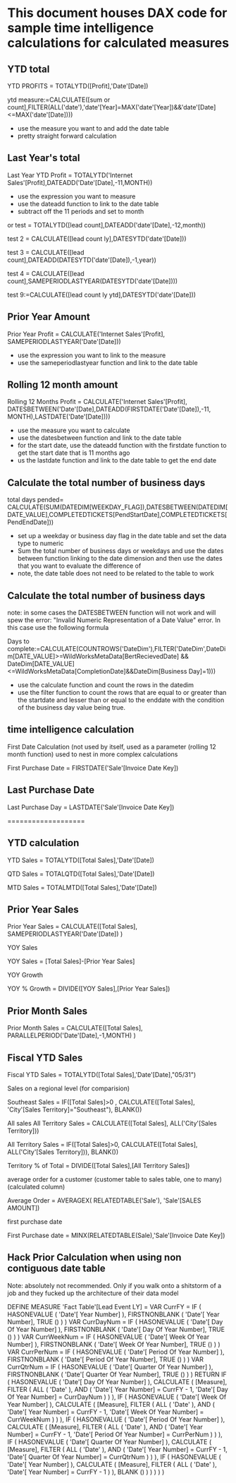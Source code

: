 # This document houses DAX code for sample time intelligence calculations for calculated measures


## YTD total


YTD PROFITS = TOTALYTD([Profit],'Date'[Date])

ytd measure:=CALCULATE([sum or count],FILTER(ALL('date'),'date'[Year]=MAX('date'[Year])&&'date'[Date]<=MAX('date'[Date])))

* use the measure you want to and add the date table
* pretty straight forward calculation

## Last Year's total
 
Last Year YTD Profit = TOTALYTD('Internet Sales'[Profit],DATEADD('Date'[Date],-11,MONTH))

* use the expression you want to measure
* use the dateadd function to link to the date table
* subtract off the 11 periods and set to month

or 
test = TOTALYTD([lead count],DATEADD('date'[Date],-12,month))

test 2 = CALCULATE([lead count ly],DATESYTD('date'[Date]))

test 3 = CALCULATE([lead count],DATEADD(DATESYTD('date'[Date]),-1,year))

test 4 = CALCULATE([lead count],SAMEPERIODLASTYEAR(DATESYTD('date'[Date])))

test 9:=CALCULATE([lead count ly ytd],DATESYTD('date'[Date]))



## Prior Year Amount


Prior Year Profit = CALCULATE('Internet Sales'[Profit], SAMEPERIODLASTYEAR('Date'[Date]))

* use the expression you want to link to the measure
* use the sameperiodlastyear function and link to the date table

## Rolling 12 month amount

Rolling 12 Months Profit = CALCULATE('Internet Sales'[Profit], DATESBETWEEN('Date'[Date],DATEADD(FIRSTDATE('Date'[Date]),-11, MONTH),LASTDATE('Date'[Date])))

* use the measure you want to calculate
* use the datesbetween function and link to the date table
* for the start date, use the dateadd function with the firstdate function to get the start date that is 11 months ago
* us the lastdate function and link to the date table to get the end date

## Calculate the total number of business days

total days pended= CALCULATE(SUM(DATEDIM[WEEKDAY_FLAG]),DATESBETWEEN(DATEDIM[DATE_VALUE],COMPLETEDTICKETS[PendStartDate],COMPLETEDTICKETS[PendEndDate])) 

* set up a weekday or business day flag in the date table and set the data type to numeric
* Sum the total number of business days or weekdays and use the dates between function linking to the date dimension and then use the dates
	that you want to evaluate the difference of
* note, the date table does not need to be related to the table to work


## Calculate the total number of business days

note: in some cases the DATESBETWEEN function will not work and will spew the error: "Invalid Numeric Representation of a Date Value" error. 
In this case use the following formula

Days to complete:=CALCULATE(COUNTROWS('DateDim'),FILTER('DateDim',DateDim[DATE_VALUE]>=WildWorksMetaData[BertRecievedDate] && DateDim[DATE_VALUE]<=WildWorksMetaData[CompletionDate]&&DateDim[Business Day]=1)))

* use the calculate function and count the rows in the datedim
* use the filter function to count the rows that are equal to or greater than the startdate and lesser than or equal to the enddate with the condition of the business day value being true. 



## time intelligence calculation

First Date Calculation (not used by itself, used as a parameter (rolling 12 month function) 
used to nest in more complex calculations

First Purchase Date = FIRSTDATE('Sale'[Invoice Date Key])


## Last Purchase Date 

Last Purchase Day = LASTDATE('Sale'[Invoice Date Key])

===================

## YTD calculation

YTD Sales = TOTALYTD([Total Sales],'Date'[Date])

QTD Sales = TOTALQTD([Total Sales],'Date'[Date])

MTD Sales = TOTALMTD([Total Sales],'Date'[Date])


## Prior Year Sales

Prior Year Sales = 
	CALCULATE([Total Sales],
		SAMEPERIODLASTYEAR('Date'[Date])
		)

YOY Sales

YOY Sales = [Total Sales]-[Prior Year Sales]

YOY Growth

YOY % Growth = DIVIDE([YOY Sales],[Prior Year Sales])


## Prior Month Sales

Prior Month Sales = 
	CALCULATE([Total Sales],
		PARALLELPERIOD('Date'[Date],-1,MONTH)
	)

## Fiscal YTD Sales

Fiscal YTD Sales = 
TOTALYTD([Total Sales],'Date'[Date],"05/31")

Sales on a regional level (for comparision)

Southeast Sales = 
IF([Total Sales]>0 ,
CALCULATE([Total Sales],
	'City'[Sales Territory]="Southeast"),
	BLANK())

All sales 
All Territory Sales = 
CALCULATE([Total Sales],
	ALL('City'[Sales Territory]))

All Territory Sales = 
IF([Total Sales]>0,
CALCULATE([Total Sales],
	ALL('City'[Sales Territory])),
	BLANK())

Territory % of Total = DIVIDE([Total Sales],[All Territory Sales])


average order for a customer (customer table to sales table, one to many) (calculated column)

Average Order = 
AVERAGEX(
	RELATEDTABLE('Sale'),
		'Sale'[SALES AMOUNT])

first purchase date

First Purchase date = MINX(RELATEDTABLE(Sale),'Sale'[Invoice Date Key])

## Hack Prior Calculation when using non contiguous date table

Note: absolutely not recommended. Only if you walk onto a shitstorm of a job and they fucked up the architecture of their data model

DEFINE 
MEASURE 'Fact Table'[Lead Event LY] = VAR CurrFY =
    IF (
        HASONEVALUE ( 'Date'[ Year Number] ),
        FIRSTNONBLANK ( 'Date'[ Year Number], TRUE () )
    )
VAR CurrDayNum =
    IF (
        HASONEVALUE ( 'Date'[ Day Of Year Number] ),
        FIRSTNONBLANK ( 'Date'[ Day Of Year Number], TRUE () )
    )
VAR CurrWeekNum =
    IF (
        HASONEVALUE ( 'Date'[ Week Of Year Number] ),
        FIRSTNONBLANK ( 'Date'[ Week Of Year Number], TRUE () )
    )
VAR CurrPerNum =
    IF (
        HASONEVALUE ( 'Date'[ Period Of Year Number] ),
        FIRSTNONBLANK ( 'Date'[ Period Of Year Number], TRUE () )
    )
VAR CurrQtrNum =
    IF (
        HASONEVALUE ( 'Date'[ Quarter Of Year Number] ),
        FIRSTNONBLANK ( 'Date'[ Quarter Of Year Number], TRUE () )
    )
RETURN
    IF (
        HASONEVALUE ( 'Date'[ Day Of Year Number] ),
        CALCULATE (
            [Measure],
            FILTER (
                ALL ( 'Date' ),
                AND (
                    'Date'[ Year Number]
                        = CurrFY - 1,
                    'Date'[ Day Of Year Number] = CurrDayNum
                )
            )
        ),
        IF (
            HASONEVALUE ( 'Date'[ Week Of Year Number] ),
            CALCULATE (
                [Measure],
                FILTER (
                    ALL ( 'Date' ),
                    AND (
                        'Date'[ Year Number]
                            = CurrFY - 1,
                        'Date'[ Week Of Year Number] = CurrWeekNum
                    )
                )
            ),
            IF (
                HASONEVALUE ( 'Date'[ Period Of Year Number] ),
                CALCULATE (
                    [Measure],
                    FILTER (
                        ALL ( 'Date' ),
                        AND (
                            'Date'[ Year Number]
                                = CurrFY - 1,
                            'Date'[ Period Of Year Number] = CurrPerNum
                        )
                    )
                ),
                IF (
                    HASONEVALUE ( 'Date'[ Quarter Of Year Number] ),
                    CALCULATE (
                        [Measure],
                        FILTER (
                            ALL ( 'Date' ),
                            AND (
                                'Date'[ Year Number]
                                    = CurrFY - 1,
                                'Date'[ Quarter Of Year Number] = CurrQtrNum
                            )
                        )
                    ),
                    IF (
                        HASONEVALUE ( 'Date'[ Year Number] ),
                        CALCULATE (
                           [Measure],
                            FILTER ( ALL ( 'Date' ), 'Date'[ Year Number] = CurrFY - 1 )
                        ),
                        BLANK ()
                    )
                )
            )
        )
    )

